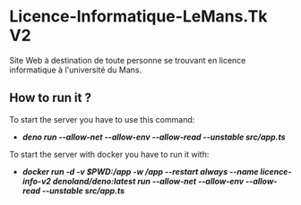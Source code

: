 # Licence-Informatique-LeMans.Tk V2
Site Web à destination de toute personne se trouvant en licence informatique à l'université du Mans.

## How to run it ?
To start the server you have to use this command:
 - ***deno run --allow-net --allow-env --allow-read --unstable src/app.ts***

To start the server with docker you have to run it with:
 - ***docker run -d -v $PWD:/app -w /app --restart always --name licence-info-v2 denoland/deno:latest run --allow-net --allow-env --allow-read --unstable src/app.ts***
